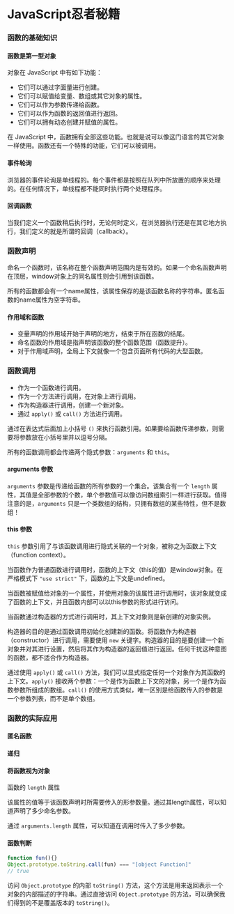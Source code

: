 # JavaScript忍者秘籍

### 函数的基础知识

#### 函数是第一型对象

对象在 JavaScript 中有如下功能：

* 它们可以通过字面量进行创建。
* 它们可以赋值给变量、数组或其它对象的属性。
* 它们可以作为参数传递给函数。
* 它们可以作为函数的返回值进行返回。
* 它们可以拥有动态创建并赋值的属性。

在 JavaScript 中，函数拥有全部这些功能。也就是说可以像这门语言的其它对象一样使用。函数还有一个特殊的功能，它们可以被调用。

#### 事件轮询

浏览器的事件轮询是单线程的。每个事件都是按照在队列中所放置的顺序来处理的。在任何情况下，单线程都不能同时执行两个处理程序。

#### 回调函数

当我们定义一个函数稍后执行时，无论何时定义，在浏览器执行还是在其它地方执行，我们定义的就是所谓的回调（callback）。

### 函数声明

命名一个函数时，该名称在整个函数声明范围内是有效的。如果一个命名函数声明在顶层，window对象上的同名属性则会引用到该函数。

所有的函数都会有一个name属性，该属性保存的是该函数名称的字符串。匿名函数的name属性为空字符串。

#### 作用域和函数

* 变量声明的作用域开始于声明的地方，结束于所在函数的结尾。
* 命名函数的作用域是指声明该函数的整个函数范围（函数提升）。
* 对于作用域声明，全局上下文就像一个包含页面所有代码的大型函数。

### 函数调用

* 作为一个函数进行调用。
* 作为一个方法进行调用，在对象上进行调用。
* 作为构造器进行调用，创建一个新对象。
* 通过 ```apply()``` 或 ```call()``` 方法进行调用。

通过在表达式后面加上小括号 ```()``` 来执行函数引用。如果要给函数传递参数，则需要将参数放在小括号里并以逗号分隔。

所有的函数调用都会传递两个隐式参数：```arguments``` 和 ```this```。

#### arguments 参数

```arguments``` 参数是传递给函数的所有参数的一个集合。该集合有一个 ```length``` 属性，其值是全部参数的个数，单个参数值可以像访问数组索引一样进行获取。值得注意的是，```arguments``` 只是一个类数组的结构，只拥有数组的某些特性，但不是数组！

#### this 参数

```this``` 参数引用了与该函数调用进行隐式关联的一个对象，被称之为函数上下文（function context）。

当函数作为普通函数进行调用时，函数的上下文（this的值）是window对象。在严格模式下 ```"use strict"``` 下，函数的上下文是undefined。

当函数被赋值给对象的一个属性，并使用对象的该属性进行调用时，该对象就变成了函数的上下文，并且函数内部可以以this参数的形式进行访问。

当函数通过构造器的方式进行调用时，其上下文对象则是新创建的对象实例。

构造器的目的是通过函数调用初始化创建新的函数。将函数作为构造器（constructor）进行调用，需要使用 ```new``` 关键字。构造器的目的是要创建一个新对象并对其进行设置，然后将其作为构造器的返回值进行返回。任何干扰这种意图的函数，都不适合作为构造器。

通过使用 ```apply()``` 或 ```call()``` 方法，我们可以显式指定任何一个对象作为其函数的上下文。```apply()``` 接收两个参数：一个是作为函数上下文的对象，另一个是作为函数参数所组成的数组。```call()``` 的使用方式类似，唯一区别是给函数传入的参数是一个参数列表，而不是单个数组。

### 函数的实际应用

#### 匿名函数

#### 递归

#### 将函数视为对象

函数的 ```length``` 属性

该属性的值等于该函数声明时所需要传入的形参数量。通过其length属性，可以知道声明了多少命名参数。

通过 ```arguments.length``` 属性，可以知道在调用时传入了多少参数。

#### 函数判断

```javascript
function fun(){}
Object.prototype.toString.call(fun) === "[object Function]"
// true
```

访问 ```Object.prototype``` 的内部 ```toString()``` 方法，这个方法是用来返回表示一个对象的内部描述的字符串。通过直接访问 ```Object.prototype``` 的方法，可以确保我们得到的不是覆盖版本的 ```toString()```。